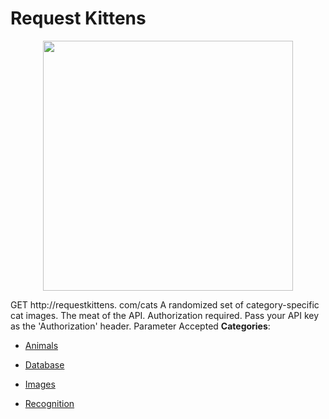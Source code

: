 # Request Kittens

<p align="center">
    <img width="400" src="https://raw.githubusercontent.com/awesome-apis/awesome-apis/apis/request-kittens/logo_256x256.png" />
</p>


GET http://requestkittens. com/cats A randomized set of category-specific cat images.  The meat of the API. Authorization required.  Pass your API key as the 'Authorization' header. Parameter Accepted
**Categories**:

- [Animals](https://github/awesome-apis/awesome-apis#animals)

- [Database](https://github/awesome-apis/awesome-apis#database)

- [Images](https://github/awesome-apis/awesome-apis#images)

- [Recognition](https://github/awesome-apis/awesome-apis#recognition)



